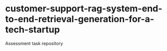 # customer-support-rag-system-end-to-end-retrieval-generation-for-a-tech-startup
Assessment task repository
